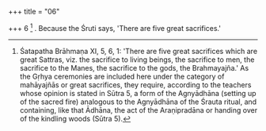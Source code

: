 +++
title = "06"

+++
6 [^6] . Because the Śruti says, 'There are five great sacrifices.'


[^6]:  Śatapatha Brāhmaṇa XI, 5, 6, 1: 'There are five great sacrifices which are great Sattras, viz. the sacrifice to living beings, the sacrifice to men, the sacrifice to the Manes, the sacrifice to the gods, the Brahmayajña.' As the Gṛhya ceremonies are included here under the category of mahāyajñās or great sacrifices, they require, according to the teachers whose opinion is stated in Sūtra 5, a form of the Agnyādhāna (setting up of the sacred fire) analogous to the Agnyādhāna of the Śrauta ritual, and containing, like that Ādhāna, the act of the Araṇipradāna or handing over of the kindling woods (Sūtra 5).
